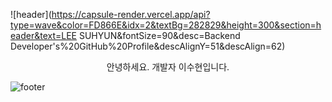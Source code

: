 ![header](https://capsule-render.vercel.app/api?type=wave&color=FD866E&idx=2&textBg=282829&height=300&section=header&text=LEE SUHYUN&fontSize=90&desc=Backend Developer's%20GitHub%20Profile&descAlignY=51&descAlign=62)
<p align='center'> 안녕하세요. 개발자 이수현입니다. </p>
<p align='center'>
</p>







![footer](https://capsule-render.vercel.app/api?type=waving&color=FD866E&idx=2&textBg=282829&height=90&section=footer)
